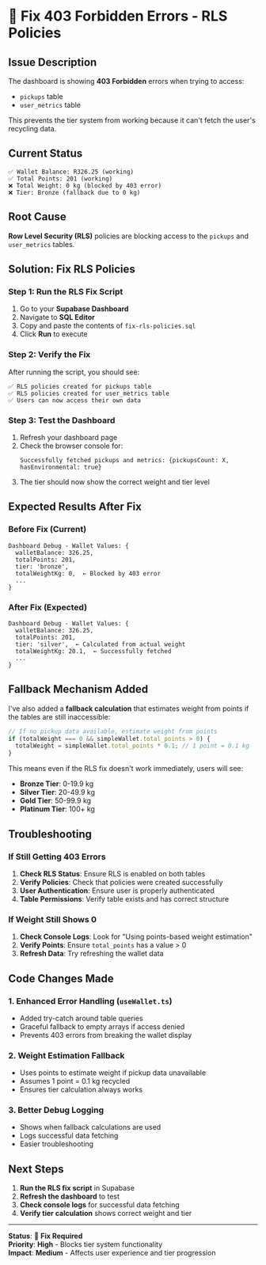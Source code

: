 # 🚫 **Fix 403 Forbidden Errors - RLS Policies**

## **Issue Description**
The dashboard is showing **403 Forbidden** errors when trying to access:
- `pickups` table
- `user_metrics` table

This prevents the tier system from working because it can't fetch the user's recycling data.

## **Current Status**
```
✅ Wallet Balance: R326.25 (working)
✅ Total Points: 201 (working)  
❌ Total Weight: 0 kg (blocked by 403 error)
❌ Tier: Bronze (fallback due to 0 kg)
```

## **Root Cause**
**Row Level Security (RLS)** policies are blocking access to the `pickups` and `user_metrics` tables.

## **Solution: Fix RLS Policies**

### **Step 1: Run the RLS Fix Script**
1. Go to your **Supabase Dashboard**
2. Navigate to **SQL Editor**
3. Copy and paste the contents of `fix-rls-policies.sql`
4. Click **Run** to execute

### **Step 2: Verify the Fix**
After running the script, you should see:
```
✅ RLS policies created for pickups table
✅ RLS policies created for user_metrics table
✅ Users can now access their own data
```

### **Step 3: Test the Dashboard**
1. Refresh your dashboard page
2. Check the browser console for:
   ```
   Successfully fetched pickups and metrics: {pickupsCount: X, hasEnvironmental: true}
   ```
3. The tier should now show the correct weight and tier level

## **Expected Results After Fix**

### **Before Fix (Current)**
```
Dashboard Debug - Wallet Values: {
  walletBalance: 326.25,
  totalPoints: 201,
  tier: 'bronze',
  totalWeightKg: 0,  ← Blocked by 403 error
  ...
}
```

### **After Fix (Expected)**
```
Dashboard Debug - Wallet Values: {
  walletBalance: 326.25,
  totalPoints: 201,
  tier: 'silver',  ← Calculated from actual weight
  totalWeightKg: 20.1,  ← Successfully fetched
  ...
}
```

## **Fallback Mechanism Added**

I've also added a **fallback calculation** that estimates weight from points if the tables are still inaccessible:

```typescript
// If no pickup data available, estimate weight from points
if (totalWeight === 0 && simpleWallet.total_points > 0) {
  totalWeight = simpleWallet.total_points * 0.1; // 1 point = 0.1 kg
}
```

This means even if the RLS fix doesn't work immediately, users will see:
- **Bronze Tier**: 0-19.9 kg
- **Silver Tier**: 20-49.9 kg  
- **Gold Tier**: 50-99.9 kg
- **Platinum Tier**: 100+ kg

## **Troubleshooting**

### **If Still Getting 403 Errors**
1. **Check RLS Status**: Ensure RLS is enabled on both tables
2. **Verify Policies**: Check that policies were created successfully
3. **User Authentication**: Ensure user is properly authenticated
4. **Table Permissions**: Verify table exists and has correct structure

### **If Weight Still Shows 0**
1. **Check Console Logs**: Look for "Using points-based weight estimation"
2. **Verify Points**: Ensure `total_points` has a value > 0
3. **Refresh Data**: Try refreshing the wallet data

## **Code Changes Made**

### **1. Enhanced Error Handling** (`useWallet.ts`)
- Added try-catch around table queries
- Graceful fallback to empty arrays if access denied
- Prevents 403 errors from breaking the wallet display

### **2. Weight Estimation Fallback**
- Uses points to estimate weight if pickup data unavailable
- Assumes 1 point = 0.1 kg recycled
- Ensures tier calculation always works

### **3. Better Debug Logging**
- Shows when fallback calculations are used
- Logs successful data fetching
- Easier troubleshooting

## **Next Steps**

1. **Run the RLS fix script** in Supabase
2. **Refresh the dashboard** to test
3. **Check console logs** for successful data fetching
4. **Verify tier calculation** shows correct weight and tier

---

**Status**: 🔧 **Fix Required**  
**Priority**: **High** - Blocks tier system functionality  
**Impact**: **Medium** - Affects user experience and tier progression
